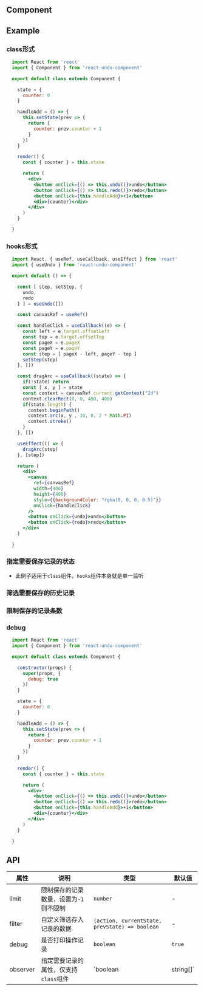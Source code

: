 
## Component 


## Example
### class形式  
```jsx
  import React from 'react'
  import { Component } from 'react-undo-component'

  export default class extends Component {

    state = {
      counter: 0
    }

    handleAdd = () => {
      this.setState(prev => {
        return {
          counter: prev.counter + 1
        }
      })
    }

    render() {
      const { counter } = this.state 

      return (
        <div>
          <button onClick={() => this.undo()}>undo</button>
          <button onClick={() => this.redo()}>redo</button>
          <button onClick={this.handleAdd}>+1</button>
          <div>{counter}</div>
        </div>
      )
    }

  }

```

### hooks形式
```jsx
  import React, { useRef, useCallback, useEffect } from 'react'
  import { useUndo } from 'react-undo-component'

  export default () => {

    const [ step, setStep, {
      undo,
      redo 
    } ] = useUndo([])

    const canvasRef = useRef()

    const handleClick = useCallback((e) => {
      const left = e.target.offsetLeft 
      const top = e.target.offsetTop 
      const pageX = e.pageX 
      const pageY = e.pageY 
      const step = [ pageX - left, pageY - top ] 
      setStep(step)
    }, [])

    const dragArc = useCallback((state) => {
      if(!state) return 
      const [ x, y ] = state 
      const context = canvasRef.current.getContext("2d") 
      context.clearRect(0, 0, 400, 400)
      if(state.length) {
        context.beginPath()
        context.arc(x, y , 10, 0, 2 * Math.PI)
        context.stroke()
      }
    }, [])

    useEffect(() => {
      dragArc(step)
    }, [step])

    return (
      <div>
        <canvas
          ref={canvasRef}
          width={400}
          height={400}
          style={{backgroundColor: "rgba(0, 0, 0, 0.5)"}}
          onClick={handleClick}
        />
        <button onClick={undo}>undo</button>
        <button onClick={redo}>redo</button>
      </div>
    )

  }

```

### 指定需要保存记录的状态
- 此例子适用于`class`组件，`hooks`组件本身就是单一监听  

### 筛选需要保存的历史记录 

### 限制保存的记录条数

### debug  
```jsx
  import React from 'react'
  import { Component } from 'react-undo-component'

  export default class extends Component {

    constructor(props) {
      super(props, {
        debug: true 
      })
    }

    state = {
      counter: 0
    }

    handleAdd = () => {
      this.setState(prev => {
        return {
          counter: prev.counter + 1
        }
      })
    }

    render() {
      const { counter } = this.state 

      return (
        <div>
          <button onClick={() => this.undo()}>undo</button>
          <button onClick={() => this.redo()}>redo</button>
          <button onClick={this.handleAdd}>+1</button>
          <div>{counter}</div>
        </div>
      )
    }

  }

```

<style>
  button {
    margin: 16px;
  }
</style>

## API 

|  属性   | 说明  | 类型  | 默认值  |
|  ----  | ----  | ----  | ----  |
| limit  | 限制保存的记录数量，设置为`-1`则不限制 | `number` | - |
| filter  | 自定义筛选存入记录的数据 | `(action, currentState, prevState) => boolean` | - |
| debug  | 是否打印操作记录 | `boolean` | `true` |
| observer  | 指定需要记录的属性，仅支持`class`组件 | `boolean | string[]` | `true` |